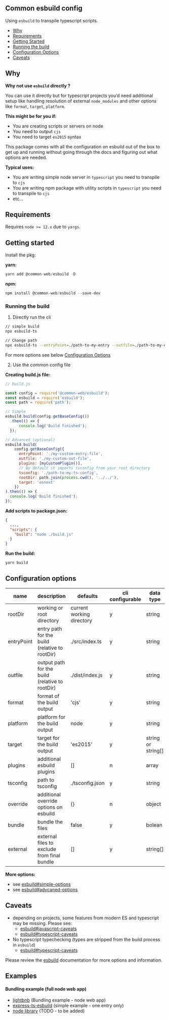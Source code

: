 ## Common esbuild config 

Using `esbuild` to transpile typescript scripts.

- [Why](#why)
- [Requirements](#requirements)
- [Getting Started](#getting-started)
- [Running the build](#running-the-build)
- [Configuration Options](#configuration-options)
- [Caveats](#caveats)

## Why

**Why not use `esbuild` directly ?**

You can use it directly but for typescript projects you’d need additional setup like
handling resolution of external `node_modules` and other options like `format`, `target`, `platform`.

**This might be for you if:**

- You are creating scripts or servers on node
- You need to output `cjs`
- You need to target `es2015` syntax

This package comes with all the configuration on esbuild out of the box to get up and running without going through the docs and figuring out what options are needed.

**Typical uses:**

- You are writing simple node server in `typescript` you need to transpile to `cjs`
- You are writing npm package with utility scripts in `typescript` you need to transpile to `cjs`
- etc...

## Requirements

Requires `node >= 12.x` due to `yargs`.

## Getting started

Install the pkg:

**yarn:**
```js
yarn add @common-web/esbuild -D
```

**npm:**

```js
npm install @common-web/esbuild --save-dev
```


### Running the build

1. Directly run the cli

```sh
// simple build
npx esbuild-ts

// Change path
npx esbuild-ts --entryPoint=./path-to-my-entry --outfile=./path-to-my-outfile
```

For more options see below [Configuration Options](#configuration-options)

2. Use the common config file

**Creating build.js file:**
```js
// build.js

const config = require('@common-web/esbuild');
const esbuild = require('esbuild');
const path = require('path');

// Simple
esbuild.build(config.getBaseConfig())
  .then(() => {
      console.log('Build finished');
  });

// Advanced (optional)
esbuild.build(
    config.getBaseConfig({
      entryPoint: './my-custom-entry-file',
      outfile: './my-custom-out-file',
      plugins: [myCustomPlugin()],
      // By default it imports tsconfig from your root directory
      tsconfig: './path-to-my-ts-config',
      rootDir: path.join(process.cwd(), '../../'),
      target: 'esnext'
    })
).then(() => {
  console.log('Build finished');
});
```

**Add scripts to package.json:**
```json
{
  ...,
  "scripts": {
    "build": "node ./build.js"
  }
}
```
**Run the build:**
```sh
yarn build
```

## Configuration options
| name  | description  |  defaults | cli configurable  | data type |
|---|---|---|---|---|
| rootDir | working or root directory |  current working directory |  y  | string | 
| entryPoint | entry path for the build (relative to rootDir)|  ./src/index.ts |  y  | string |
| outfile | output path for the build (relative to rootDir)|  ./dist/index.js |  y  | string|
| format | format of the build output |  'cjs' |  y  | string |
| platform | platform for the build output |  node |  y  | string |
| target | target for the build output |  'es2015' |  y  | string or string[] |
| plugins | additional esbuild plugins |  [] |  n  | array |
| tsconfig | path to tsconfig |  ./tsconfig.json |  y  | string |
| override | additional override options on esbuild |  {} |  n  | object |
| bundle | bundle the files |  false |  y  | bolean |
| external | external files to exclude from final bundle |  [] |  y  | string[] |

**More options:**

- see [esbuild#simple-options](https://esbuild.github.io/api/#simple-options)
- see [esbuild#advcaned-options](https://esbuild.github.io/api/#advanced-options)

## Caveats 

- depending on projects, some features from modern ES and typescript may be missing. Please see:  
  - [esbuild#javascript-caveats](https://esbuild.github.io/content-types/#javascript-caveats)  
  - [esbuild#typescript-caveats](https://esbuild.github.io/content-types/#typescript-caveats)  
- No typescript typechecking (types are stripped from the build process in `esbuild`)
  - [esbuild#typescript-caveats](https://esbuild.github.io/content-types/#typescript-caveats)  

Please review the [esbuild](https://esbuild.github.io/) documentation for more options and information.

## Examples

#### Bundling example (full node web app)
- [lightbnb](https://github.com/Jareechang/lightbnb) (Bundling example - node web app)
- [express-ts-esbuild](https://github.com/Jareechang/express-ts-esbuild) (simple example - one entry only)
- [node library]() (TODO - to be added)
